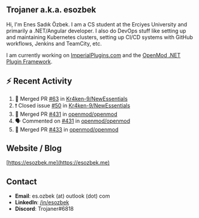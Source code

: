 ##  Trojaner a.k.a. esozbek
Hi, I'm Enes Sadık Özbek. I am a CS student at the Erciyes University and primarily a .NET/Angular developer. I also do DevOps stuff like setting up and maintaining Kubernetes clusters, setting up CI/CD systems with GitHub workflows, Jenkins and TeamCity, etc.

I am currently working on [ImperialPlugins.com](https://imperialplugins.com) and the [OpenMod .NET Plugin Framework](https://github.com/openmod/openmod). 

## :zap: Recent Activity

<!--START_SECTION:activity-->
1. 🎉 Merged PR [#63](https://github.com/Kr4ken-9/NewEssentials/pull/63) in [Kr4ken-9/NewEssentials](https://github.com/Kr4ken-9/NewEssentials)
2. ❗️ Closed issue [#50](https://github.com/Kr4ken-9/NewEssentials/issues/50) in [Kr4ken-9/NewEssentials](https://github.com/Kr4ken-9/NewEssentials)
3. 🎉 Merged PR [#431](https://github.com/openmod/openmod/pull/431) in [openmod/openmod](https://github.com/openmod/openmod)
4. 🗣 Commented on [#431](https://github.com/openmod/openmod/issues/431) in [openmod/openmod](https://github.com/openmod/openmod)
5. 🎉 Merged PR [#433](https://github.com/openmod/openmod/pull/433) in [openmod/openmod](https://github.com/openmod/openmod)
<!--END_SECTION:activity-->

## Website / Blog
[https://esozbek.me](https://esozbek.me)

## Contact
- **Email**: es.ozbek (at) outlook (dot) com
- **LinkedIn**: [/in/esozbek](https://linkedin.com/in/esozbek)
- **Discord**: Trojaner#6818
